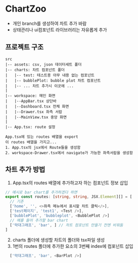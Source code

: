 # ChartZoo

- 개인 branch를 생성하여 차트 추가 바람
- 상태관리나 ui컴포넌트 라이브러리는 자유롭게 추가

## 프로젝트 구조

```
src
|-- assets: csv, json 데이터세트 폴더
|-- charts: 차트 컴포넌트 폴더
|   |-- test: 테스트용 아무 내용 없는 컴포넌트
|   |-- bubblePlot: bubble plot 차트 컴포넌트
|   |-- ... 차트 추가시 이곳에 ...
|
|-- workspace: 메인 화면
|   |--AppBar.tsx 상단바
|   |--Dashboard.tsx 전체 화면
|   |--Drawer.tsx 좌측 서랍
|   |--MainView.tsx 중앙 화면
|
|-- App.tsx: route 설정

App.tsx에 있는 routes 배열을 export
이 routes 배열을 가지고...
1. App.tsx의 jsx에서 Route들을 생성함
2. workspace-Drawer.tsx에서 navigate가 가능한 좌측서랍을 생성함
```

## 차트 추가 방법

1. App.tsx의 routes 배열에 추가하고자 하는 컴포넌트 정보 삽입

```typescript
// 예시로 bar chart를 추가하겠다 하면
export const routes: [string, string, JSX.Element][] = [
  // 기존
  ['home', '', <>좌측 메뉴에서 표시할 차트 클릭</>],
  ['test페이지', 'test1', <Test />],
  ['bubblePlot', 'bubbleplot', <BubblePlot />]
  // 예를 들어 추가할 bar chart
  ['막대그래프', 'bar', ] // 차트 컴포넌트 만들기 전엔 비워둠
]
```

2. charts 폴더에 생성할 차트의 폴더와 tsx파일 생성
3. 1번의 routes 폴더에 추가한 요소의 3번째 index에 컴포넌트 삽입

```typescript
  ['막대그래프', 'bar', <BarPlot />]
```
